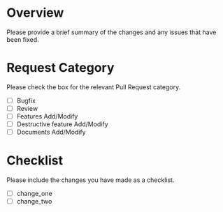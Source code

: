 # Overview
Please provide a brief summary of the changes and any issues that have been fixed.  

# Request Category
Please check the box for the relevant Pull Request category.  

- [ ] Bugfix
- [ ] Review
- [ ] Features Add/Modify
- [ ] Destructive feature Add/Modify
- [ ] Documents Add/Modify

# Checklist
Please include the changes you have made as a checklist.
- [ ] change_one
- [ ] change_two